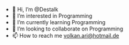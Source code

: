 - 👋 Hi, I’m @Destalk
- 👀 I’m interested in Programming
- 🌱 I’m currently learning Programming
- 💞️ I’m looking to collaborate on Programming
- 📫 How to reach me volkan.ari@hotmail.de

<!---
Destalk/Destalk is a ✨ special ✨ repository because its `README.md` (this file) appears on your GitHub profile.
You can click the Preview link to take a look at your changes.
--->
